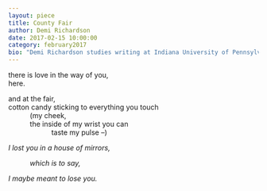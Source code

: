 ```yaml
---
layout: piece
title: County Fair
author: Demi Richardson
date: 2017-02-15 10:00:00
category: february2017
bio: "Demi Richardson studies writing at Indiana University of Pennsylvania. Her work has previously appeared or is forthcoming with Broken Tooth Press, Words Dance, SLAB Sound and Lit, and Glass Kite Anthology."
---
```

there is love in the way of you,<br>
here. 

and at the fair,<br>
cotton candy sticking to everything you touch<br>
&nbsp;&nbsp;&nbsp;&nbsp;&nbsp;&nbsp;&nbsp;&nbsp;&nbsp;&nbsp;&nbsp;(my cheek,<br>
&nbsp;&nbsp;&nbsp;&nbsp;&nbsp;&nbsp;&nbsp;&nbsp;&nbsp;&nbsp;&nbsp;the inside of my wrist you can<br>
&nbsp;&nbsp;&nbsp;&nbsp;&nbsp;&nbsp;&nbsp;&nbsp;&nbsp;&nbsp;&nbsp;&nbsp;&nbsp;&nbsp;&nbsp;&nbsp;&nbsp;&nbsp;&nbsp;&nbsp;&nbsp;&nbsp;taste my pulse –)

<i>I lost you in a house of mirrors,</i>

<i>&nbsp;&nbsp;&nbsp;&nbsp;&nbsp;&nbsp;&nbsp;&nbsp;&nbsp;&nbsp;&nbsp;which is to say,</i>

<i>I maybe meant to lose you.</i>